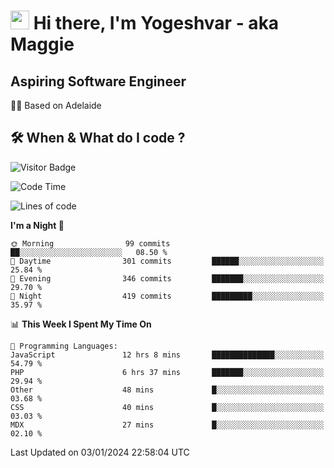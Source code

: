 <h1><img src="https://emojis.slackmojis.com/emojis/images/1531849430/4246/blob-sunglasses.gif?1531849430" width="30"/> Hi there, I'm Yogeshvar - aka Maggie</h1>

## Aspiring Software Engineer
🏂🏻  Based on Adelaide 

## 🛠 When & What do I code ?  

![Visitor Badge](https://visitor-badge.feriirawann.repl.co?username=yogeshvar&repo=yogeshvar&label=Visitors&style=plastic&color=%23457BFF&contentType=svg)

<!--START_SECTION:waka-->
![Code Time](http://img.shields.io/badge/Code%20Time-2%2C493%20hrs%2019%20mins-blue)

![Lines of code](https://img.shields.io/badge/From%20Hello%20World%20I%27ve%20Written-4.0%20million%20lines%20of%20code-blue)

**I'm a Night 🦉** 

```text
🌞 Morning                99 commits          ██░░░░░░░░░░░░░░░░░░░░░░░   08.50 % 
🌆 Daytime                301 commits         ██████░░░░░░░░░░░░░░░░░░░   25.84 % 
🌃 Evening                346 commits         ███████░░░░░░░░░░░░░░░░░░   29.70 % 
🌙 Night                  419 commits         █████████░░░░░░░░░░░░░░░░   35.97 % 
```


📊 **This Week I Spent My Time On** 

```text
💬 Programming Languages: 
JavaScript               12 hrs 8 mins       ██████████████░░░░░░░░░░░   54.79 % 
PHP                      6 hrs 37 mins       ███████░░░░░░░░░░░░░░░░░░   29.94 % 
Other                    48 mins             █░░░░░░░░░░░░░░░░░░░░░░░░   03.68 % 
CSS                      40 mins             █░░░░░░░░░░░░░░░░░░░░░░░░   03.03 % 
MDX                      27 mins             █░░░░░░░░░░░░░░░░░░░░░░░░   02.10 % 
```


 Last Updated on 03/01/2024 22:58:04 UTC
<!--END_SECTION:waka-->
